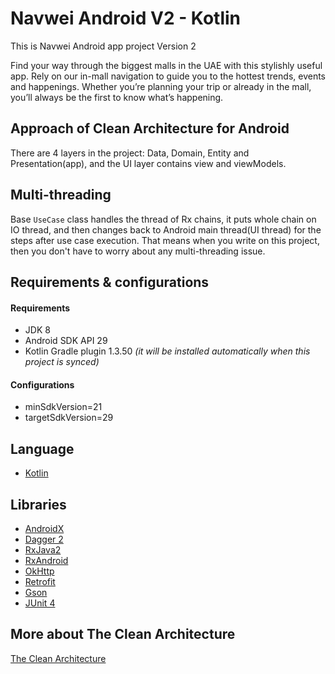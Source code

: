 # Navwei Android V2 - Kotlin
This is Navwei Android app project Version 2

Find your way through the biggest malls in the UAE with this stylishly useful app. Rely on our in-mall navigation to guide you to the hottest trends, events and happenings. Whether you’re planning your trip or already in the mall, you’ll always be the first to know what’s happening.


## Approach of Clean Architecture for Android
There are 4 layers in the project: Data, Domain, Entity and Presentation(app), and the UI layer contains view and viewModels.


## Multi-threading
Base `UseCase` class handles the thread of Rx chains, it puts  whole chain on IO thread, and then changes back to Android main thread(UI thread) for the steps after use case execution. That means when you write on this project, then you don't have to worry about any multi-threading issue.

## Requirements &amp; configurations
#### Requirements
- JDK 8
- Android SDK API 29
- Kotlin Gradle plugin 1.3.50 *(it will be installed automatically when this project is synced)*

#### Configurations
- minSdkVersion=21
- targetSdkVersion=29

## Language
*   [Kotlin](https://kotlinlang.org/)

## Libraries
*   [AndroidX](https://developer.android.com/jetpack/androidx)
*   [Dagger 2](https://google.github.io/dagger/)
*   [RxJava2](https://github.com/ReactiveX/RxJava/wiki/What's-different-in-2.0)
*   [RxAndroid](https://github.com/ReactiveX/RxAndroid)
*   [OkHttp](http://square.github.io/okhttp/)
*   [Retrofit](http://square.github.io/retrofit/)
*   [Gson](https://github.com/google/gson)
*   [JUnit 4](https://junit.org/junit4/)


## More about The Clean Architecture

[The Clean Architecture](https://8thlight.com/blog/uncle-bob/2012/08/13/the-clean-architecture.html)


